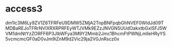 # access3
dm1lc3M6Ly9ZV1Z6TFRFeU9DMW5ZMjA2TnpBNFpqbGhNVEF0WldJd09TMDBaREJoTFRrNVlXRXRPRFEyWTJVMk9EZzJNVGN5UUdOakxtbGxlSFJ5WVM1dmNtYzZORFF6P3JlbWFya3M9Y2Mmb2Jmc1BhcmFtPWNjLmlleHRyYS5vcmcmcGF0aD0vJm9iZnM9d2Vic29ja2V0JnRscz0x
